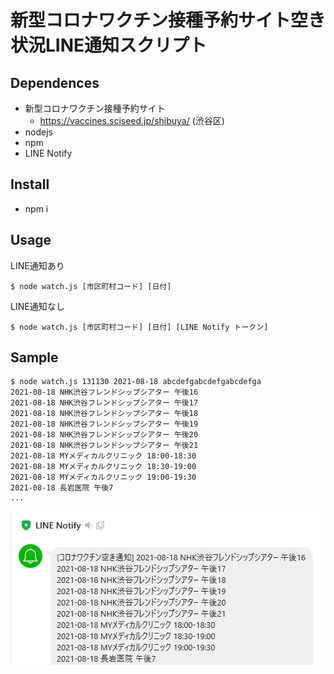 # 新型コロナワクチン接種予約サイト空き状況LINE通知スクリプト

## Dependences

- 新型コロナワクチン接種予約サイト
  - https://vaccines.sciseed.jp/shibuya/ (渋谷区)
- nodejs
- npm
- LINE Notify

## Install

- npm i

## Usage

LINE通知あり
```
$ node watch.js [市区町村コード] [日付]
```

LINE通知なし
```
$ node watch.js [市区町村コード] [日付] [LINE Notify トークン]
```

## Sample

```
$ node watch.js 131130 2021-08-18 abcdefgabcdefgabcdefga
2021-08-18 NHK渋谷フレンドシップシアター 午後16
2021-08-18 NHK渋谷フレンドシップシアター 午後17
2021-08-18 NHK渋谷フレンドシップシアター 午後18
2021-08-18 NHK渋谷フレンドシップシアター 午後19
2021-08-18 NHK渋谷フレンドシップシアター 午後20
2021-08-18 NHK渋谷フレンドシップシアター 午後21
2021-08-18 MYメディカルクリニック 18:00-18:30
2021-08-18 MYメディカルクリニック 18:30-19:00
2021-08-18 MYメディカルクリニック 19:00-19:30
2021-08-18 長岩医院 午後7
...
```

![LINE](line-screenshot.png)
